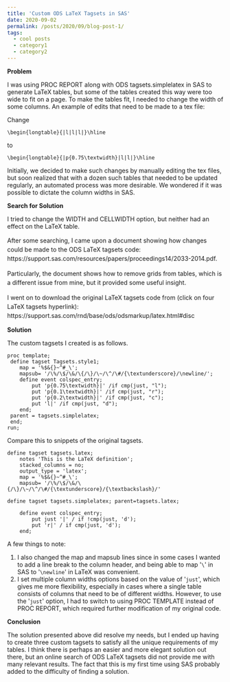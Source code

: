 ```yaml
---
title: 'Custom ODS LaTeX Tagsets in SAS'
date: 2020-09-02
permalink: /posts/2020/09/blog-post-1/
tags:
  - cool posts
  - category1
  - category2
---
```


<!-- wp:paragraph -->
<p><strong>Problem</strong></p>
<!-- /wp:paragraph -->

<!-- wp:paragraph -->
<p>I was using PROC REPORT along with ODS tagsets.simplelatex in SAS to generate LaTeX tables, but some of the tables created this way were too wide to fit on a page. To make the tables fit, I needed to change the width of some columns. An example of edits that need to be made to a tex file:</p>
<!-- /wp:paragraph -->

<!-- wp:paragraph -->
<p>Change</p>
<!-- /wp:paragraph -->

<!-- wp:code -->
<pre class="wp-block-code"><code>\begin{longtable}{|l|l|l|}\hline</code></pre>
<!-- /wp:code -->

<!-- wp:paragraph -->
<p>to</p>
<!-- /wp:paragraph -->

<!-- wp:code -->
<pre class="wp-block-code"><code>\begin{longtable}{|p{0.75\textwidth}|l|l|}\hline</code></pre>
<!-- /wp:code -->

<!-- wp:paragraph -->
<p>Initially, we decided to make such changes by manually editing the tex files, but soon realized that with a dozen such tables that needed to be updated regularly, an automated process was more desirable. We wondered if it was possible to dictate the column widths in SAS.</p>
<!-- /wp:paragraph -->

<!-- wp:paragraph -->
<p><strong>Search for Solution</strong></p>
<!-- /wp:paragraph -->

<!-- wp:paragraph -->
<p>I tried to change the WIDTH and CELLWIDTH option, but neither had an effect on the LaTeX table. </p>
<!-- /wp:paragraph -->

<!-- wp:group -->
<div class="wp-block-group"><div class="wp-block-group__inner-container"><!-- wp:group -->
<div class="wp-block-group"><div class="wp-block-group__inner-container"><!-- wp:paragraph {"style":{"typography":{"lineHeight":"1.5"}}} -->
<p style="line-height:1.5">After some searching, I came upon a document showing how changes could be made to the ODS LaTeX tagsets code: https://support.sas.com/resources/papers/proceedings14/2033-2014.pdf.  </p>
<!-- /wp:paragraph -->

<!-- wp:paragraph {"style":{"typography":{"lineHeight":"1.5"}}} -->
<p style="line-height:1.5">Particularly, the document shows how to remove grids from tables, which is a different issue from mine, but it provided some useful insight. </p>
<!-- /wp:paragraph -->

<!-- wp:paragraph {"style":{"typography":{"lineHeight":"1.5"}}} -->
<p style="line-height:1.5">I went on to download the original LaTeX tagsets code from (click on four LaTeX tagsets hyperlink): https://support.sas.com/rnd/base/ods/odsmarkup/latex.html#disc  </p>
<!-- /wp:paragraph --></div></div>
<!-- /wp:group --></div></div>
<!-- /wp:group -->

<!-- wp:paragraph -->
<p><strong>Solution</strong></p>
<!-- /wp:paragraph -->

<!-- wp:paragraph -->
<p>The custom tagsets I created is as follows.</p>
<!-- /wp:paragraph -->

<!-- wp:code -->
<pre class="wp-block-code"><code>proc template;
 define tagset Tagsets.style1;
    map = '%$&amp;{}~^#_\';
    mapsub= '/\%/\$/\&amp;/\{/\}/\~/\^/\#/{\textunderscore}/\newline/';
 	define event colspec_entry;
 		put 'p{0.75\textwidth}|' /if cmp(just, "l");
 		put 'p{0.1\textwidth}|' /if cmp(just, "r");
 		put 'p{0.2\textwidth}|' /if cmp(just, "c");
		put 'l|' /if cmp(just, "d");
 	end;
 parent = tagsets.simplelatex;
 end;
run;</code></pre>
<!-- /wp:code -->

<!-- wp:paragraph -->
<p>Compare this to snippets of the original tagsets.</p>
<!-- /wp:paragraph -->

<!-- wp:code -->
<pre class="wp-block-code"><code>define tagset tagsets.latex;
    notes 'This is the LaTeX definition';
    stacked_columns = no;
    output_type = 'latex';
    map = '%$&amp;{}~^#_\';
    mapsub= '/\%/\$/\&amp;/\{/\}/\~/\^/\#/{\textunderscore}/{\textbackslash}/'</code></pre>
<!-- /wp:code -->

<!-- wp:code -->
<pre class="wp-block-code"><code>define tagset tagsets.simplelatex; parent=tagsets.latex;

    define event colspec_entry;
        put just '|' / if !cmp(just, 'd');
        put 'r|' / if cmp(just, 'd');
    end;</code></pre>
<!-- /wp:code -->

<!-- wp:paragraph -->
<p>A few things to note:</p>
<!-- /wp:paragraph -->

<!-- wp:list {"ordered":true} -->
<ol><li>I also changed the map and mapsub lines since in some cases I wanted to add a line break to the column header, and being able t<span class="has-inline-color has-foreground-dark-color">o map '<code>\</code>' in SAS to '<code>\newline</code>' </span>in LaTeX was convenient.</li><li>I set multiple column widths options based on the value of '<code>just</code>', which gives me more flexibility, especially in cases where a single table consists of columns that need to be of different widths. However, to use the '<code>just</code>' option, I had to switch to using PROC TEMPLATE instead of PROC REPORT, which required further modification of my original code.</li></ol>
<!-- /wp:list -->

<!-- wp:paragraph -->
<p><strong>Conclusion</strong></p>
<!-- /wp:paragraph -->

<!-- wp:paragraph -->
<p>The solution presented above did resolve my needs, but I ended up having to create three custom tagsets to satisfy all the unique requirements of my tables. I think there is perhaps an easier and more elegant solution out there, but an online search of ODS LaTeX tagsets did not provide me with many relevant results. The fact that this is my first time using SAS probably added to the difficulty of finding a solution.</p>
<!-- /wp:paragraph -->
